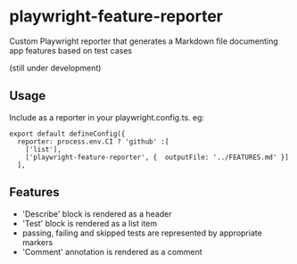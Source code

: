 # playwright-feature-reporter
Custom Playwright reporter that generates a Markdown file documenting app features based on test cases

(still under development)

## Usage

Include as a reporter in your playwright.config.ts. eg:

```
export default defineConfig({
  reporter: process.env.CI ? 'github' :[
    ['list'],
    ['playwright-feature-reporter', {  outputFile: '../FEATURES.md' }]
  ],
```

## Features

- 'Describe' block is rendered as a header
- 'Test' block is rendered as a list item
- passing, failing and skipped tests are represented by appropriate markers
- 'Comment' annotation is rendered as a comment